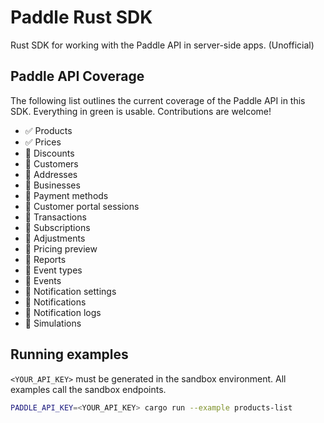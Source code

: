 # Paddle Rust SDK
Rust SDK for working with the Paddle API in server-side apps. (Unofficial)

## Paddle API Coverage

The following list outlines the current coverage of the Paddle API in this SDK. Everything in green is usable. Contributions are welcome!

- ✅ Products
- ✅ Prices
- 🚧 Discounts
- 🚧 Customers
- 🚧 Addresses
- 🚧 Businesses
- 🚧 Payment methods
- 🚧 Customer portal sessions
- 🚧 Transactions
- 🚧 Subscriptions
- 🚧 Adjustments
- 🚧 Pricing preview
- 🚧 Reports
- 🚧 Event types
- 🚧 Events
- 🚧 Notification settings
- 🚧 Notifications
- 🚧 Notification logs
- 🚧 Simulations

## Running examples

`<YOUR_API_KEY>` must be generated in the sandbox environment. All examples call the sandbox endpoints.

```bash
PADDLE_API_KEY=<YOUR_API_KEY> cargo run --example products-list
```